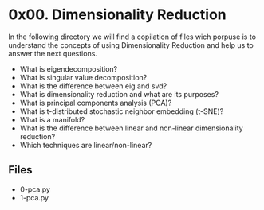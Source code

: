 # 0x00. Dimensionality Reduction

In the following directory we will find a copilation of files wich porpuse is to understand the concepts of using Dimensionality Reduction and help us to answer the next questions.
-   What is eigendecomposition?
-   What is singular value decomposition?
-   What is the difference between eig and svd?
-   What is dimensionality reduction and what are its purposes?
-   What is principal components analysis (PCA)?
-   What is t-distributed stochastic neighbor embedding (t-SNE)?
-   What is a manifold?
-   What is the difference between linear and non-linear dimensionality reduction?
-   Which techniques are linear/non-linear?
## Files
 - 0-pca.py
 - 1-pca.py
 